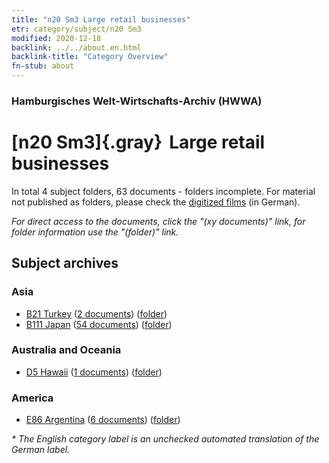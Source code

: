 ```yaml
---
title: "n20 Sm3 Large retail businesses"
etr: category/subject/n20 Sm3
modified: 2020-12-18
backlink: ../../about.en.html
backlink-title: "Category Overview"
fn-stub: about
---
```


### Hamburgisches Welt-Wirtschafts-Archiv (HWWA)
# [n20 Sm3]{.gray}&#8201; Large retail businesses&#160; 





In total 4 subject folders, 63 documents - folders incomplete.
For material not published as folders, please check the [digitized films](/film/h1_sh) (in German).

_For direct access to the documents, click the "(xy documents)" link, for folder information use the "(folder)" link._

## Subject archives



### Asia

- [B21 Turkey](../../../geo/about.en.html#B21) (<a href="https://dfg-viewer.de/show/?tx_dlf[id]=https://pm20.zbw.eu/mets/sh/1411xx/141111/1452xx/145293/public.mets.en.xml" target="_blank">2 documents</a>) ([folder](http://purl.org/pressemappe20/folder/sh/141111,145293))
- [B111 Japan](../../../geo/about.en.html#B111) (<a href="https://dfg-viewer.de/show/?tx_dlf[id]=https://pm20.zbw.eu/mets/sh/1412xx/141272/1452xx/145293/public.mets.en.xml" target="_blank">54 documents</a>) ([folder](http://purl.org/pressemappe20/folder/sh/141272,145293))

### Australia and Oceania

- [D5 Hawaii](../../../geo/about.en.html#D5) (<a href="https://dfg-viewer.de/show/?tx_dlf[id]=https://pm20.zbw.eu/mets/sh/1415xx/141595/1452xx/145293/public.mets.en.xml" target="_blank">1 documents</a>) ([folder](http://purl.org/pressemappe20/folder/sh/141595,145293))

### America

- [E86 Argentina](../../../geo/about.en.html#E86) (<a href="https://dfg-viewer.de/show/?tx_dlf[id]=https://pm20.zbw.eu/mets/sh/1416xx/141692/1452xx/145293/public.mets.en.xml" target="_blank">6 documents</a>) ([folder](http://purl.org/pressemappe20/folder/sh/141692,145293))


_* The English category label is an unchecked automated translation of the German label._


